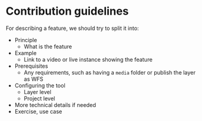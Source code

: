 # Contribution guidelines

For describing a feature, we should try to split it into:

* Principle
  * What is the feature
* Example
  * Link to a video or live instance showing the feature
* Prerequisites
  * Any requirements, such as having a `media` folder or publish the layer as WFS
* Configuring the tool
  * Layer level
  * Project level
* More technical details if needed
* Exercise, use case
